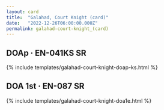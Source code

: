 ```yaml
---
layout: card
title:  "Galahad, Court Knight (card)"
date:   "2022-12-26T06:00:00.000Z"
permalink: galahad-court-knight_(card)
---
```


## DOAp &middot; EN-041KS SR

{% include templates/galahad-court-knight-doap-ks.html %}


## DOA 1st &middot; EN-087 SR

{% include templates/galahad-court-knight-doa1e.html %}
